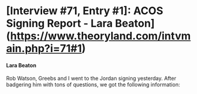 # [Interview #71, Entry #1]: ACOS Signing Report - Lara Beaton](https://www.theoryland.com/intvmain.php?i=71#1)

#### Lara Beaton

Rob Watson, Greebs and I went to the Jordan signing yesterday. After badgering him with tons of questions, we got the following information:

